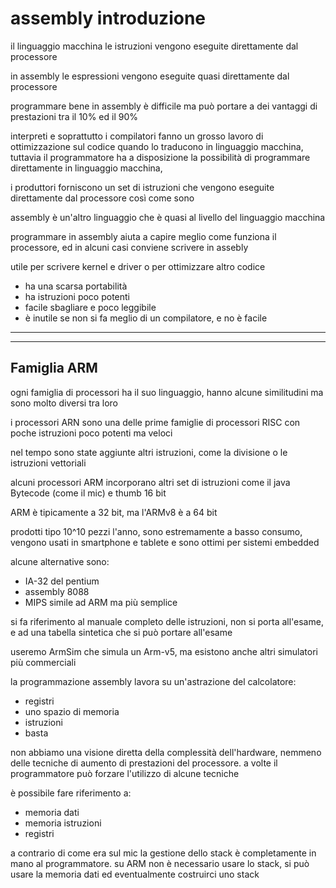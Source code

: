 # assembly introduzione

il linguaggio macchina le istruzioni vengono eseguite direttamente dal processore

in assembly le espressioni vengono eseguite quasi direttamente dal processore

programmare bene in assembly è difficile ma può portare a dei vantaggi di prestazioni tra il 10% ed il 90%

interpreti e soprattutto i compilatori fanno un grosso lavoro di ottimizzazione sul codice quando lo traducono in linguaggio macchina,
tuttavia il programmatore ha a disposizione la possibilità di programmare direttamente in linguaggio macchina,

i produttori forniscono un set di istruzioni che vengono eseguite direttamente dal processore così come sono

assembly è un'altro linguaggio che è quasi al livello del linguaggio macchina

programmare in assembly aiuta a capire meglio come funziona il processore, ed in alcuni casi conviene scrivere in assebly

utile per scrivere kernel e driver o per ottimizzare altro codice

* ha una scarsa portabilità
* ha istruzioni poco potenti
* facile sbagliare e poco leggibile
* è inutile se non si fa meglio di un compilatore, e no è facile

---
---
## Famiglia ARM

ogni famiglia di processori ha il suo linguaggio, hanno alcune similitudini ma sono molto diversi tra loro

i processori ARN sono una delle prime famiglie di processori RISC con poche istruzioni poco potenti ma veloci

nel tempo sono state aggiunte altri istruzioni, come la divisione o le istruzioni vettoriali

alcuni processori ARM incorporano altri set di istruzioni come il java Bytecode (come il mic) e thumb 16 bit

ARM è tipicamente a 32 bit, ma l'ARMv8 è a 64 bit

prodotti tipo 10^10 pezzi l'anno, sono estremamente a basso consumo, vengono usati in smartphone e tablete e sono ottimi per sistemi embedded

alcune alternative sono:
* IA-32 del pentium
* assembly 8088
* MIPS simile ad ARM ma più semplice

si fa riferimento al manuale completo delle istruzioni, non si porta all'esame,
e ad una tabella sintetica che si può portare all'esame

useremo ArmSim che simula un Arm-v5, ma esistono anche altri simulatori più commerciali

la programmazione assembly lavora su un'astrazione del calcolatore:
* registri
* uno spazio di memoria
* istruzioni
* basta

non abbiamo una visione diretta della complessità dell'hardware, nemmeno delle tecniche di aumento di prestazioni del processore. a volte il programmatore può forzare l'utilizzo di alcune tecniche

è possibile fare riferimento a:
* memoria dati
* memoria istruzioni
* registri

a contrario di come era sul mic la gestione dello stack è completamente in mano al programmatore.
su ARM non è necessario usare lo stack, si può usare la memoria dati ed eventualmente costruirci uno stack